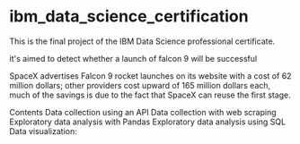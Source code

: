 # ibm_data_science_certification

This is the final project of the IBM Data Science professional certificate.

it's aimed to detect whether a launch of falcon 9 will be successful

SpaceX advertises Falcon 9 rocket launches on its website with a cost of 62 million dollars; other providers cost upward of 165 million dollars each, much of the savings is due to the fact that SpaceX can reuse the first stage.

Contents
Data collection using an API
Data collection with web scraping
Exploratory data analysis with Pandas
Exploratory data analysis using SQL
Data visualization: 
